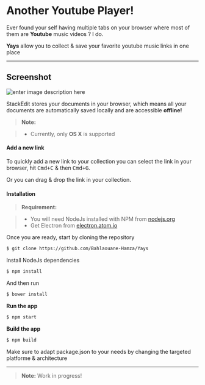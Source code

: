 Another Youtube Player!
===================


Ever found your self having multiple tabs on your browser where most of them are **Youtube** music videos ? I do.

**Yays** allow you to collect & save your favorite youtube music links in one place

----------


Screenshot
-------------

![enter image description here](https://raw.githubusercontent.com/Bahlaouane-Hamza/Yays/master/screenshot.png?Dsfdsf)

StackEdit stores your documents in your browser, which means all your documents are automatically saved locally and are accessible **offline!**

> **Note:**


> - Currently, only **OS X** is supported 

#### <i class="icon-file"></i> Add a new link

To quickly add a new link to your collection you can select the link in your browser, hit <kbd>Cmd+C</kbd> & then <kbd>Cmd+G</kbd>.

Or you can drag & drop the link in your collection.


#### <i class="icon-cog"></i> Installation

> **Requirement:**

> - You will need NodeJs installed with NPM from [nodejs.org](https://nodejs.org/)
> - Get Electron from [electron.atom.io](http://electron.atom.io/)


Once you are ready, start by cloning the repository
``` Bash
$ git clone https://github.com/Bahlaouane-Hamza/Yays
```
 Install NodeJs dependencies
``` Bash
$ npm install
```
And then run
``` Bash
$ bower install
```

**Run the app**
``` Bash
$ npm start
```

**Build the app**
``` Bash
$ npm build
```
Make sure to adapt package.json to your needs by changing the targeted platforme & architecture



----------

> **Note:** Work in progress!
